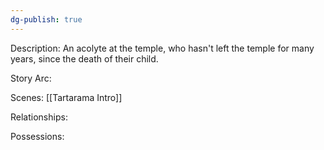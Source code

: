```yaml
---
dg-publish: true
---
```

Description:
An acolyte at the temple, who hasn't left the temple for many years, since the death of their child.

Story Arc:

Scenes:
[[Tartarama Intro]]

Relationships:

Possessions: